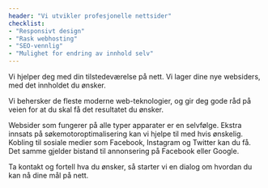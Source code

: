 ```yaml
---
header: "Vi utvikler profesjonelle nettsider"
checklist:
- "Responsivt design"
- "Rask webhosting"
- "SEO-vennlig"
- "Mulighet for endring av innhold selv"
---
```

Vi hjelper deg med din tilstedeværelse på nett. Vi lager dine nye websiders, med det innholdet du ønsker.

Vi behersker de fleste moderne web-teknologier, og gir deg gode råd på veien for at du skal få det resultatet du ønsker.

Websider som fungerer på alle typer apparater er en selvfølge. Ekstra innsats på søkemotoroptimalisering kan vi hjelpe til med hvis ønskelig. Kobling til sosiale medier som Facebook, Instagram og Twitter kan du få. Det samme gjelder bistand til annonsering på Facebook eller Google.

Ta kontakt og fortell hva du ønsker, så starter vi en dialog om hvordan du kan nå dine mål på nett.